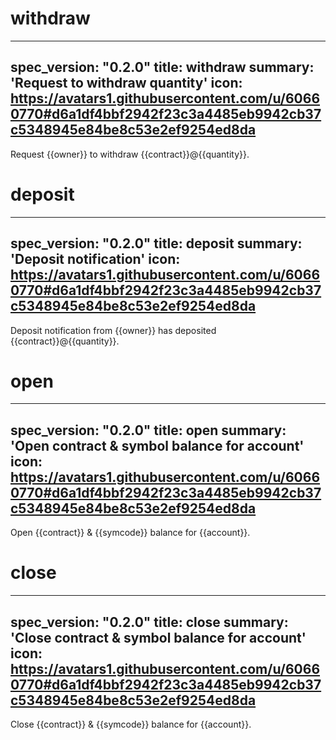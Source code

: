 <h1 class="contract">withdraw</h1>

---
spec_version: "0.2.0"
title: withdraw
summary: 'Request to withdraw quantity'
icon: https://avatars1.githubusercontent.com/u/60660770#d6a1df4bbf2942f23c3a4485eb9942cb37c5348945e84be8c53e2ef9254ed8da
---

Request {{owner}} to withdraw {{contract}}@{{quantity}}.

<h1 class="contract">deposit</h1>

---
spec_version: "0.2.0"
title: deposit
summary: 'Deposit notification'
icon: https://avatars1.githubusercontent.com/u/60660770#d6a1df4bbf2942f23c3a4485eb9942cb37c5348945e84be8c53e2ef9254ed8da
---

Deposit notification from {{owner}} has deposited {{contract}}@{{quantity}}.

<h1 class="contract">open</h1>

---
spec_version: "0.2.0"
title: open
summary: 'Open contract & symbol balance for account'
icon: https://avatars1.githubusercontent.com/u/60660770#d6a1df4bbf2942f23c3a4485eb9942cb37c5348945e84be8c53e2ef9254ed8da
---

Open {{contract}} & {{symcode}} balance for {{account}}.


<h1 class="contract">close</h1>

---
spec_version: "0.2.0"
title: close
summary: 'Close contract & symbol balance for account'
icon: https://avatars1.githubusercontent.com/u/60660770#d6a1df4bbf2942f23c3a4485eb9942cb37c5348945e84be8c53e2ef9254ed8da
---

Close {{contract}} & {{symcode}} balance for {{account}}.
